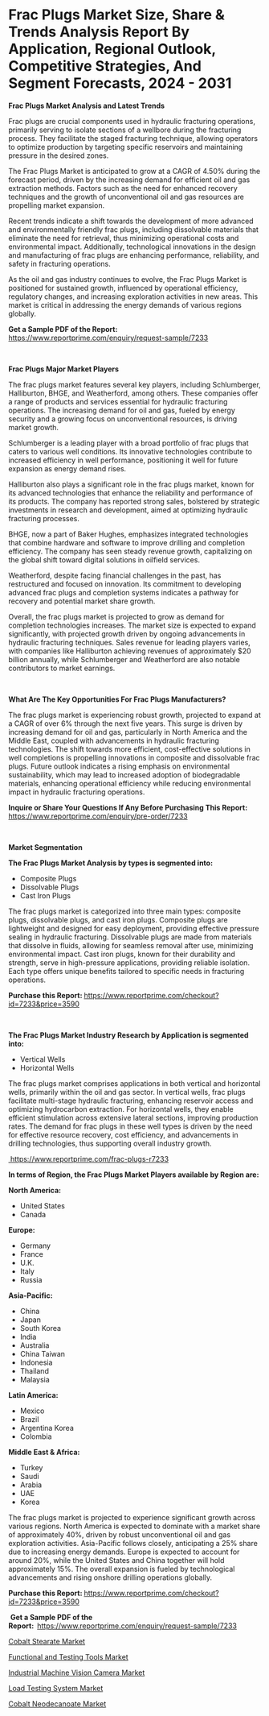 <p><h1>Frac Plugs Market Size, Share & Trends Analysis Report By Application, Regional Outlook, Competitive Strategies, And Segment Forecasts, 2024 - 2031</h1></p><p><strong>Frac Plugs Market Analysis and Latest Trends</strong></p>
<p><p>Frac plugs are crucial components used in hydraulic fracturing operations, primarily serving to isolate sections of a wellbore during the fracturing process. They facilitate the staged fracturing technique, allowing operators to optimize production by targeting specific reservoirs and maintaining pressure in the desired zones. </p><p>The Frac Plugs Market is anticipated to grow at a CAGR of 4.50% during the forecast period, driven by the increasing demand for efficient oil and gas extraction methods. Factors such as the need for enhanced recovery techniques and the growth of unconventional oil and gas resources are propelling market expansion. </p><p>Recent trends indicate a shift towards the development of more advanced and environmentally friendly frac plugs, including dissolvable materials that eliminate the need for retrieval, thus minimizing operational costs and environmental impact. Additionally, technological innovations in the design and manufacturing of frac plugs are enhancing performance, reliability, and safety in fracturing operations. </p><p>As the oil and gas industry continues to evolve, the Frac Plugs Market is positioned for sustained growth, influenced by operational efficiency, regulatory changes, and increasing exploration activities in new areas. This market is critical in addressing the energy demands of various regions globally.</p></p>
<p><strong>Get a Sample PDF of the Report:&nbsp;</strong> <a href="https://www.reportprime.com/enquiry/request-sample/7233?utm_campaign=75&utm_medium=2&utm_source=Github&utm_content=ia&utm_term=25112024&utm_id=frac-plugs">https://www.reportprime.com/enquiry/request-sample/7233</a></p>
<p>&nbsp;</p>
<p><strong>Frac Plugs Major Market Players</strong></p>
<p><p>The frac plugs market features several key players, including Schlumberger, Halliburton, BHGE, and Weatherford, among others. These companies offer a range of products and services essential for hydraulic fracturing operations. The increasing demand for oil and gas, fueled by energy security and a growing focus on unconventional resources, is driving market growth.</p><p>Schlumberger is a leading player with a broad portfolio of frac plugs that caters to various well conditions. Its innovative technologies contribute to increased efficiency in well performance, positioning it well for future expansion as energy demand rises.</p><p>Halliburton also plays a significant role in the frac plugs market, known for its advanced technologies that enhance the reliability and performance of its products. The company has reported strong sales, bolstered by strategic investments in research and development, aimed at optimizing hydraulic fracturing processes.</p><p>BHGE, now a part of Baker Hughes, emphasizes integrated technologies that combine hardware and software to improve drilling and completion efficiency. The company has seen steady revenue growth, capitalizing on the global shift toward digital solutions in oilfield services.</p><p>Weatherford, despite facing financial challenges in the past, has restructured and focused on innovation. Its commitment to developing advanced frac plugs and completion systems indicates a pathway for recovery and potential market share growth.</p><p>Overall, the frac plugs market is projected to grow as demand for completion technologies increases. The market size is expected to expand significantly, with projected growth driven by ongoing advancements in hydraulic fracturing techniques. Sales revenue for leading players varies, with companies like Halliburton achieving revenues of approximately $20 billion annually, while Schlumberger and Weatherford are also notable contributors to market earnings.</p></p>
<p>&nbsp;</p>
<p><strong>What Are The Key Opportunities For Frac Plugs Manufacturers?</strong></p>
<p><p>The frac plugs market is experiencing robust growth, projected to expand at a CAGR of over 6% through the next five years. This surge is driven by increasing demand for oil and gas, particularly in North America and the Middle East, coupled with advancements in hydraulic fracturing technologies. The shift towards more efficient, cost-effective solutions in well completions is propelling innovations in composite and dissolvable frac plugs. Future outlook indicates a rising emphasis on environmental sustainability, which may lead to increased adoption of biodegradable materials, enhancing operational efficiency while reducing environmental impact in hydraulic fracturing operations.</p></p>
<p><strong>Inquire or Share Your Questions If Any Before Purchasing This Report:</strong> <a href="https://www.reportprime.com/enquiry/pre-order/7233?utm_campaign=75&utm_medium=2&utm_source=Github&utm_content=ia&utm_term=25112024&utm_id=frac-plugs">https://www.reportprime.com/enquiry/pre-order/7233</a></p>
<p>&nbsp;</p>
<p><strong>Market Segmentation</strong></p>
<p><strong>The Frac Plugs Market Analysis by types is segmented into:</strong></p>
<p><ul><li>Composite Plugs</li><li>Dissolvable Plugs</li><li>Cast Iron Plugs</li></ul></p>
<p><p>The frac plugs market is categorized into three main types: composite plugs, dissolvable plugs, and cast iron plugs. Composite plugs are lightweight and designed for easy deployment, providing effective pressure sealing in hydraulic fracturing. Dissolvable plugs are made from materials that dissolve in fluids, allowing for seamless removal after use, minimizing environmental impact. Cast iron plugs, known for their durability and strength, serve in high-pressure applications, providing reliable isolation. Each type offers unique benefits tailored to specific needs in fracturing operations.</p></p>
<p><strong>Purchase this Report:&nbsp;</strong><a href="https://www.reportprime.com/checkout?id=7233&price=3590&utm_campaign=75&utm_medium=2&utm_source=Github&utm_content=ia&utm_term=25112024&utm_id=frac-plugs">https://www.reportprime.com/checkout?id=7233&price=3590</a></p>
<p>&nbsp;</p>
<p><strong>The Frac Plugs Market Industry Research by Application is segmented into:</strong></p>
<p><ul><li>Vertical Wells</li><li>Horizontal Wells</li></ul></p>
<p><p>The frac plugs market comprises applications in both vertical and horizontal wells, primarily within the oil and gas sector. In vertical wells, frac plugs facilitate multi-stage hydraulic fracturing, enhancing reservoir access and optimizing hydrocarbon extraction. For horizontal wells, they enable efficient stimulation across extensive lateral sections, improving production rates. The demand for frac plugs in these well types is driven by the need for effective resource recovery, cost efficiency, and advancements in drilling technologies, thus supporting overall industry growth.</p></p>
<p><a href="https://www.reportprime.com/frac-plugs-r7233?utm_campaign=75&utm_medium=2&utm_source=Github&utm_content=ia&utm_term=25112024&utm_id=frac-plugs">&nbsp;https://www.reportprime.com/frac-plugs-r7233</a></p>
<p><strong>In terms of Region, the Frac Plugs Market Players available by Region are:</strong></p>
<p>
    <p> <strong> North America: </strong>
        <ul>
            <li>United States</li>
            <li>Canada</li>
        </ul>
        </p> 
    <p> <strong> Europe: </strong>
        <ul>
            <li>Germany</li>
            <li>France</li>
            <li>U.K.</li>
            <li>Italy</li>
            <li>Russia</li>
        </ul>
        </p> 
    <p> <strong> Asia-Pacific: </strong>
        <ul>
            <li>China</li>
            <li>Japan</li>
            <li>South Korea</li>
            <li>India</li>
            <li>Australia</li>
            <li>China Taiwan</li>
            <li>Indonesia</li>
            <li>Thailand</li>
            <li>Malaysia</li>
        </ul>
        </p> 
    <p> <strong> Latin America: </strong>
        <ul>
            <li>Mexico</li>
            <li>Brazil</li>
            <li>Argentina Korea</li>
            <li>Colombia</li>
        </ul>
        </p> 
    <p> <strong> Middle East & Africa: </strong>
        <ul>
            <li>Turkey</li>
            <li>Saudi</li>
            <li>Arabia</li>
            <li>UAE</li>
            <li>Korea</li>
        </ul>
    </p>
    </p>
<p><p>The frac plugs market is projected to experience significant growth across various regions. North America is expected to dominate with a market share of approximately 40%, driven by robust unconventional oil and gas exploration activities. Asia-Pacific follows closely, anticipating a 25% share due to increasing energy demands. Europe is expected to account for around 20%, while the United States and China together will hold approximately 15%. The overall expansion is fueled by technological advancements and rising onshore drilling operations globally.</p></p>
<p><strong>Purchase this Report: </strong><a href="https://www.reportprime.com/checkout?id=7233&price=3590&utm_campaign=75&utm_medium=2&utm_source=Github&utm_content=ia&utm_term=25112024&utm_id=frac-plugs">https://www.reportprime.com/checkout?id=7233&price=3590</a></p>
<p>&nbsp;<strong>Get a Sample PDF of the Report:&nbsp;&nbsp;</strong><a href="https://www.reportprime.com/enquiry/request-sample/7233?utm_campaign=75&utm_medium=2&utm_source=Github&utm_content=ia&utm_term=25112024&utm_id=frac-plugs">https://www.reportprime.com/enquiry/request-sample/7233</a></p>
<p><strong></strong></p>
<p><p><a href="https://www.linkedin.com/pulse/cobalt-stearate-market-growth-expected-8-cagr-from-2024-vw89e?utm_campaign=75&utm_medium=2&utm_source=Github&utm_content=ia&utm_term=25112024&utm_id=frac-plugs">Cobalt Stearate Market</a></p><p><a href="https://issuu.com/reportprime-2/docs/functional-and-testing-tools-market_8f629f61fc999f?utm_campaign=75&utm_medium=2&utm_source=Github&utm_content=ia&utm_term=25112024&utm_id=frac-plugs">Functional and Testing Tools Market</a></p><p><a href="https://github.com/shondapmbau/Market-Research-Report-List-1/blob/main/industrial-machine-vision-camera-market.md?utm_campaign=75&utm_medium=2&utm_source=Github&utm_content=ia&utm_term=25112024&utm_id=frac-plugs">Industrial Machine Vision Camera Market</a></p><p><a href="https://issuu.com/reportprime-2/docs/load-testing-system-market-size-203_c9facf6d1d97cc?utm_campaign=75&utm_medium=2&utm_source=Github&utm_content=ia&utm_term=25112024&utm_id=frac-plugs">Load Testing System Market</a></p><p><a href="https://www.linkedin.com/pulse/cobalt-neodecanoate-market-report-expected-cagr-84-examines-k8fqe?utm_campaign=75&utm_medium=2&utm_source=Github&utm_content=ia&utm_term=25112024&utm_id=frac-plugs">Cobalt Neodecanoate Market</a></p></p>